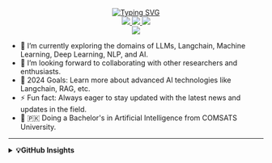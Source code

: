 <p align="center">
<a href="https://github.com/usmanyousaaf">
    <img src="https://readme-typing-svg.herokuapp.com?font=Georgia&duration=750&pause=800&color=FFD903&center=true&multiline=true&width=650&height=80&lines=Usman+Yousaf;Researcher+%7C+BSAI+Graduate+%7C+LLMs+%7C+NLP+%7C+ML%26DL" alt="Typing SVG" />
</a>
<br/>

<!--<a href="https://medium.com">
    <img src="https://img.shields.io/badge/Website-medium-red?style=flat-square">
</a>  -->
<a href="https://www.linkedin.com/in/usmanyousaaf">
    <img src="https://img.shields.io/badge/-LinkedIn-blue?style=flat-square&logo=linkedin&color=white">
</a>
<a href="https://instagram.com/usmanyousaaf">
    <img src="https://img.shields.io/badge/-Instagram-white?style=flat-square&logo=instagram&color=lightpink">
</a>
<a href="mailto:usmanyousafpersonal@gmail.com">
    <img src="https://img.shields.io/badge/-Email-red?style=flat-square&logo=gmail&logoColor=white">
</a>

<br/> 

<a href="https://github.com/usmanyousaaf">
    <img src="https://github-stats-alpha.vercel.app/api?username=usmanyousaaf&cc=22272e&width=500px&tc=FFFFFF&ic=fff&bc=0000">
</a>

</p>

- 🌱 I’m currently exploring the domains of LLMs, Langchain, Machine Learning, Deep Learning, NLP, and AI.
- 👯 I’m looking forward to collaborating with other researchers and enthusiasts.
- 🥅 2024 Goals: Learn more about advanced AI technologies like Langchain, RAG, etc.
- ⚡ Fun fact: Always eager to stay updated with the latest news and updates in the field.
- 📖 🇵🇰 Doing a Bachelor's in Artificial Intelligence from COMSATS University.

---
<details>
<summary><b>💡GitHub Insights </b></summary>
<br>
My Github Stats
<br>

![](http://github-profile-summary-cards.vercel.app/api/cards/profile-details?username=usmanyousaaf&theme=aura) 

![](http://github-profile-summary-cards.vercel.app/api/cards/repos-per-language?username=usmanyousaaf&theme=aura) 
![](http://github-profile-summary-cards.vercel.app/api/cards/most-commit-language?username=usmanyousaaf&theme=aura)

###  Tech Stack & Tools
<p >
  <img src="https://skillicons.dev/icons?i=python,tensorflow,pytorch,flask,fastapi,django,postgresql,mysql,git,linux,cloudflare" />
</p>


###  GitHub Trophies
<div align="center">
  <img src="https://github-profile-trophy.vercel.app/?username=usmanyousaaf&theme=onedark&no-bg=true&margin-w=15&margin-h=15&rank=SECRET,SSS,SS,S,AAA,AA,A,B" />
</div>

